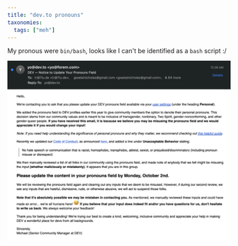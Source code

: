 ```yaml
---
title: "dev.to pronouns"
taxonomies:
  tags: ["meh"]
---
```


My pronous were `bin/bash`, looks like I can't be identified as a `bash` script :/

![email](/images/dev-to-pronouns.png)
